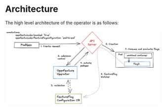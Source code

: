 # Architecture

The high level architecture of the operator is as follows:  
<p align="center">
    <img src="../images/arch-0.png" width="650">
</p>
